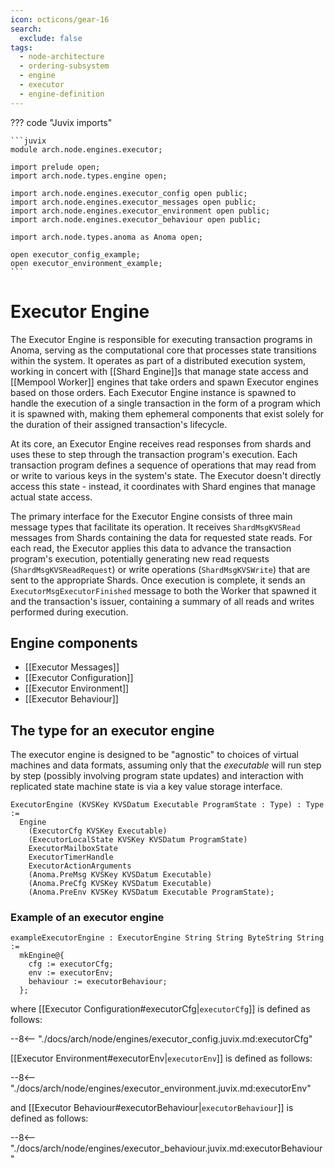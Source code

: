 ```yaml
---
icon: octicons/gear-16
search:
  exclude: false
tags:
  - node-architecture
  - ordering-subsystem
  - engine
  - executor
  - engine-definition
---
```


??? code "Juvix imports"

    ```juvix
    module arch.node.engines.executor;

    import prelude open;
    import arch.node.types.engine open;

    import arch.node.engines.executor_config open public;
    import arch.node.engines.executor_messages open public;
    import arch.node.engines.executor_environment open public;
    import arch.node.engines.executor_behaviour open public;

    import arch.node.types.anoma as Anoma open;

    open executor_config_example;
    open executor_environment_example;
    ```

# Executor Engine

The Executor Engine is responsible for executing transaction programs in Anoma,
serving as the computational core that processes state transitions within the
system. It operates as part of a distributed execution system, working in concert
with [[Shard Engine]]s that manage state access and [[Mempool Worker]] engines that
take orders and spawn Executor engines based on those orders. Each Executor Engine
instance is spawned to handle the execution of a single transaction in the form of
a program which it is spawned with, making them ephemeral components that exist
solely for the duration of their assigned transaction's lifecycle.

At its core, an Executor Engine receives read responses from shards and uses these
to step through the transaction program's execution. Each transaction program
defines a sequence of operations that may read from or write to various keys in
the system's state. The Executor doesn't directly access this state - instead, it
coordinates with Shard engines that manage actual state access.

The primary interface for the Executor Engine consists of three main message types
that facilitate its operation. It receives `ShardMsgKVSRead` messages from Shards
containing the data for requested state reads. For each read, the Executor applies
this data to advance the transaction program's execution, potentially generating
new read requests (`ShardMsgKVSReadRequest`) or write operations (`ShardMsgKVSWrite`)
that are sent to the appropriate Shards. Once execution is complete, it sends
an `ExecutorMsgExecutorFinished` message to both the Worker that spawned it and the
transaction's issuer, containing a summary of all reads and writes performed during
execution.

## Engine components

- [[Executor Messages]]
- [[Executor Configuration]]
- [[Executor Environment]]
- [[Executor Behaviour]]

## The type for an executor engine

The executor engine is designed to be "agnostic" to choices of virtual machines and data formats,
assuming only that the _executable_ will run step by step (possibly involving program state updates) and
interaction with replicated state machine state is via a key value storage interface.
<!-- --8<-- [start:ExecutorEngine] -->
```juvix
ExecutorEngine (KVSKey KVSDatum Executable ProgramState : Type) : Type :=
  Engine
    (ExecutorCfg KVSKey Executable)
    (ExecutorLocalState KVSKey KVSDatum ProgramState)
    ExecutorMailboxState
    ExecutorTimerHandle
    ExecutorActionArguments
    (Anoma.PreMsg KVSKey KVSDatum Executable)
    (Anoma.PreCfg KVSKey KVSDatum Executable)
    (Anoma.PreEnv KVSKey KVSDatum Executable ProgramState);
```
<!-- --8<-- [end:ExecutorEngine] -->

### Example of an executor engine

<!-- --8<-- [start:exampleExecutorEngine] -->
```juvix
exampleExecutorEngine : ExecutorEngine String String ByteString String :=
  mkEngine@{
    cfg := executorCfg;
    env := executorEnv;
    behaviour := executorBehaviour;
  };
```
<!-- --8<-- [end:exampleExecutorEngine] -->

where [[Executor Configuration#executorCfg|`executorCfg`]] is defined as follows:

--8<-- "./docs/arch/node/engines/executor_config.juvix.md:executorCfg"

[[Executor Environment#executorEnv|`executorEnv`]] is defined as follows:

--8<-- "./docs/arch/node/engines/executor_environment.juvix.md:executorEnv"

and [[Executor Behaviour#executorBehaviour|`executorBehaviour`]] is defined as follows:

--8<-- "./docs/arch/node/engines/executor_behaviour.juvix.md:executorBehaviour"
